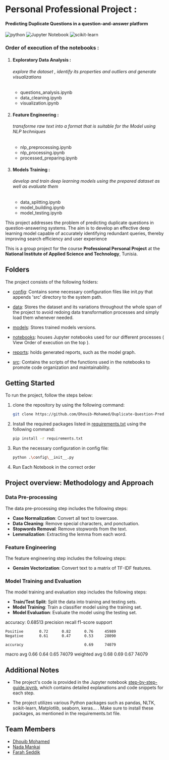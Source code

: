 # Personal Professional Project :
#### Predicting Duplicate Questions in a question-and-answer platform

![python](https://img.shields.io/badge/Python-3776AB?style=for-the-badge&logo=python&logoColor=white)
![Jupyter Notebook](https://img.shields.io/badge/jupyter-%23FA0F00.svg?style=for-the-badge&logo=jupyter&logoColor=white)
![scikit-learn](https://img.shields.io/badge/scikit--learn-%23F7931E.svg?style=for-the-badge&logo=scikit-learn&logoColor=white)

### Order of execution of the notebooks :

1. #### Exploratory Data Analysis :
     ###### explore the dataset , identify its properties and outliers and generate visualizations
   * questions_analysis.ipynb
   * data_cleaning.ipynb
   * visualization.ipynb
   
2. #### Feature Engineering :
      ###### transforme raw text into a format that is suitable for the Model using NLP techniques
    * nlp_preprocessing.ipynb
    * nlp_processing.ipynb
    * processed_preparing.ipynb
   
3. #### Models Training :
      ###### develop and train deep learning models using the prepared dataset as well as evaluate them
    * data_splitting.ipynb
    * model_building.ipynb
    * model_testing.ipynb

This project addresses the problem of predicting duplicate questions in question-answering systems. The aim is to develop an effective deep learning model capable of accurately identifying redundant queries, thereby improving search efficiency and user experience

This is a group project for the course **Professional Personal Project** at the **National Institute of Applied Science and Technology**, Tunisia.

## Folders

The project consists of the following folders:

- [config](/config): Contains some necessary configuration files like init.py that appends 'src' directory to the system path.

- [data](/data): Stores the dataset and its variations throughout the whole span of the project to avoid redoing data transformation processes and simply load them whenever needed.

- [models](/models): Stores trained models versions.
   
- [notebooks](/notebooks): houses Jupyter notebooks used for our different processes ( View Order of execution on the top ).
   
- [reports](/reports): holds generated reports, such as the model graph.

- [src](/src): Contains the scripts of the functions used in the notebooks to promote code organization and maintainability.

## Getting Started

To run the project, follow the steps below:

1. clone the repository by using the following command:

    ```bash
    git clone https://github.com/Dhouib-Mohamed/Duplicate-Question-Predictor
    ```

2. Install the required packages listed in [requirements.txt](requirements.txt) using the following command:
    
    ```bash
    pip install -r requirements.txt
    ```
3. Run the necessary configuration in config file:

     ```bash
     python .\config\__init__.py
     ```

4. Run Each Notebook in the correct order

## Project overview: Methodology and Approach

### Data Pre-processing

The data pre-processing step includes the following steps:
- **Case Normalization**: Convert all text to lowercase.
- **Data Cleaning**: Remove special characters, and ponctuation.
- **Stopwords Removal**: Remove stopwords from the text.
- **Lemmalization**: Extracting the lemma from each word.

### Feature Engineering

The feature engineering step includes the following steps:
- **Gensim Vectorization**: Convert text to a matrix of TF-IDF features.

### Model Training and Evaluation

The model training and evaluation step includes the following steps:
- **Train/Test Split**: Split the data into training and testing sets.
- **Model Training**: Train a classifier model using the training set.
- **Model Evaluation**: Evaluate the model using the testing set.
  
accuracy:   0.68513
              precision    recall  f1-score   support

    Positive       0.72      0.82      0.76     45989
    Negative       0.61      0.47      0.53     28090

    accuracy                           0.69     74079
   macro avg       0.66      0.64      0.65     74079
weighted avg       0.68      0.69      0.67     74079


## Additional Notes

- The project's code is provided in the Jupyter notebook [step-by-step-guide.ipynb](/Step-by-step-guide.ipynb), which contains detailed explanations and code snippets for each step.

- The project utilizes various Python packages such as pandas, NLTK, scikit-learn, Matplotlib, seaborn, keras... . Make sure to install these packages, as mentioned in the requirements.txt file.

## Team Members
- [Dhouib Mohamed](https://github.com/Dhouib-Mohamed)
- [Nada Mankai](https://github.com/nadamankai)
- [Farah Seddik](https://github.com/farahsedd)
